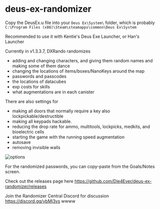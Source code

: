 # deus-ex-randomizer

Copy the DeusEx.u file into your `Deus Ex\System\` folder, which is probably `C:\Program Files (x86)\Steam\steamapps\common\Deus Ex\System`

Recommended to use it with Kentie's Deus Exe Launcher, or Han's Launcher

Currently in v1.3.3.7, DXRando randomizes
* adding and changing characters, and giving them random names and making some of them dance
* changing the locations of items/boxes/NanoKeys around the map
* passwords and passcodes
* the locations of datacubes
* exp costs for skills
* what augmentations are in each canister

There are also settings for
* making all doors that normally require a key also lockpickable/destructible
* making all keypads hackable.
* reducing the drop rate for ammo, multitools, lockpicks, medkits, and bioelectric cells
* starting the game with the running speed augmentation
* autosave
* removing invisible walls

![options](https://i.imgur.com/aOSBVWt.png)

For the randomized passwords, you can copy-paste from the Goals/Notes screen.

Check out the releases page here https://github.com/Die4Ever/deus-ex-randomizer/releases

Join the Randomizer Central Discord for discussion https://discord.gg/ybMj3vs
wwww